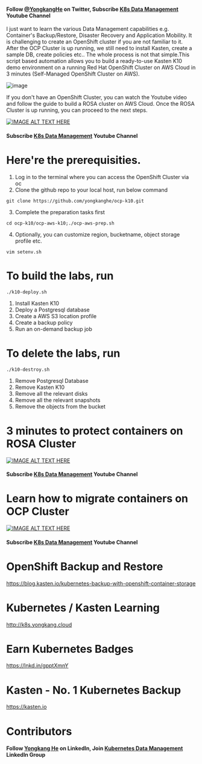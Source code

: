 #### Follow [@YongkangHe](https://twitter.com/yongkanghe) on Twitter, Subscribe [K8s Data Management](https://www.youtube.com/channel/UCm-sw1b23K-scoVSCDo30YQ?sub_confirmation=1) Youtube Channel

I just want to learn the various Data Management capabilities e.g. Container's Backup/Restore, Disaster Recovery and Application Mobility. It is challenging to create an OpenShift cluster if you are not familiar to it. After the OCP Cluster is up running, we still need to install Kasten, create a sample DB, create policies etc.. The whole process is not that simple.This script based automation allows you to build a ready-to-use Kasten K10 demo environment on a running Red Hat OpenShift Cluster on AWS Cloud in 3 minutes (Self-Managed OpenShift Cluster on AWS).

![image](https://pbs.twimg.com/media/FZNZVt6WAAIkqUD?format=jpg&name=small)

If you don't have an OpenShift Cluster, you can watch the Youtube video and follow the guide to build a ROSA cluster on AWS Cloud. Once the ROSA Cluster is up running, you can proceed to the next steps.

[![IMAGE ALT TEXT HERE](https://img.youtube.com/vi/amLN6-JxygU/0.jpg)](https://www.youtube.com/watch?v=amLN6-JxygU)
#### Subscribe [K8s Data Management](https://www.youtube.com/channel/UCm-sw1b23K-scoVSCDo30YQ?sub_confirmation=1) Youtube Channel

# Here're the prerequisities. 
1. Log in to the terminal where you can access the OpenShift Cluster via oc
2. Clone the github repo to your local host, run below command
````
git clone https://github.com/yongkanghe/ocp-k10.git
````
3. Complete the preparation tasks first
````
cd ocp-k10/ocp-aws-k10;./ocp-aws-prep.sh
````
4. Optionally, you can customize region, bucketname, object storage profile etc.
````
vim setenv.sh
````
 
# To build the labs, run 
````
./k10-deploy.sh
````
1. Install Kasten K10
2. Deploy a Postgresql database
3. Create a AWS S3 location profile
4. Create a backup policy
5. Run an on-demand backup job

# To delete the labs, run 
````
./k10-destroy.sh
````
1. Remove Postgresql Database
2. Remove Kasten K10
3. Remove all the relevant disks
4. Remove all the relevant snapshots
5. Remove the objects from the bucket

# 3 minutes to protect containers on ROSA Cluster
[![IMAGE ALT TEXT HERE](https://img.youtube.com/vi/WDC20GQWjtE/0.jpg)](https://www.youtube.com/watch?v=WDC20GQWjtE)
#### Subscribe [K8s Data Management](https://www.youtube.com/channel/UCm-sw1b23K-scoVSCDo30YQ?sub_confirmation=1) Youtube Channel

# Learn how to migrate containers on OCP Cluster
[![IMAGE ALT TEXT HERE](https://img.youtube.com/vi/mjG-GOnJ-Lo/0.jpg)](https://www.youtube.com/watch?v=mjG-GOnJ-Lo)
#### Subscribe [K8s Data Management](https://www.youtube.com/channel/UCm-sw1b23K-scoVSCDo30YQ?sub_confirmation=1) Youtube Channel

# OpenShift Backup and Restore
https://blog.kasten.io/kubernetes-backup-with-openshift-container-storage

# Kubernetes / Kasten Learning
http://k8s.yongkang.cloud

# Earn Kubernetes Badges
https://lnkd.in/gpptXmnY

# Kasten - No. 1 Kubernetes Backup
https://kasten.io 

# Contributors

#### Follow [Yongkang He](http://yongkang.cloud) on LinkedIn, Join [Kubernetes Data Management](https://www.linkedin.com/groups/13983251) LinkedIn Group
